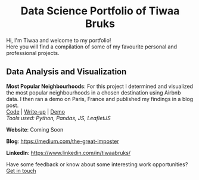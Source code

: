 <h1 align="center">Data Science Portfolio of Tiwaa Bruks</h1>

Hi, I'm Tiwaa and welcome to my portfolio!\
Here you will find a compilation of some of my favourite personal and professional projects. 

## Data Analysis and Visualization

**Most Popular Neighbourhoods**: For this project I determined and visualized the most popular neighbourhoods in a chosen destination using Airbnb data. I then ran a demo on Paris, France and published my findings in a blog post.</br>
[Code](https://github.com/tiwaab/airbnb-neighbourhoods) | [Write-up](https://medium.com/the-great-imposter/how-i-ruined-my-vacation-by-not-using-python-data-77a92f2da8de) | [Demo](https://tiwaab.github.io/airbnb-neighbourhoods/)</br>
*Tools used: Python, Pandas, JS, LeafletJS*


**Website**: Coming Soon

**Blog**: https://medium.com/the-great-imposter

**LinkedIn**: https://www.linkedin.com/in/tiwaabruks/


Have some feedback or know about some interesting work opportunities? [Get in touch](mailto:ctbruks@gmail.com "ctbruks@gmail.com") 
